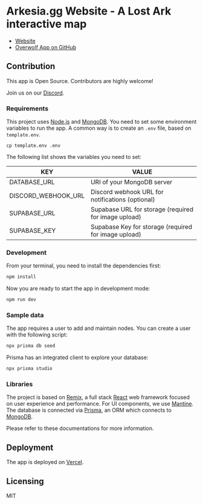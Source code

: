 # Arkesia.gg Website - A Lost Ark interactive map

- [Website](https://arkesia.gg)
- [Overwolf App on GitHub](https://github.com/lmachens/arkesia.gg-overwolf)

## Contribution

This app is Open Source. Contributors are highly welcome!

Join us on our [Discord](https://discord.com/invite/NTZu8Px).

### Requirements

This project uses [Node.js](https://nodejs.org/en/) and [MongoDB](https://www.mongodb.com/).
You need to set some environment variables to run the app. A common way is to create an `.env` file, based on `template.env`.

```
cp template.env .env
```

The following list shows the variables you need to set:

| KEY                 | VALUE                                                |
| ------------------- | ---------------------------------------------------- |
| DATABASE_URL        | URI of your MongoDB server                           |
| DISCORD_WEBHOOK_URL | Discord webhook URL for notifications (optional)     |
| SUPABASE_URL        | Supabase URL for storage (required for image upload) |
| SUPABASE_KEY        | Supabase Key for storage (required for image upload) |

### Development

From your terminal, you need to install the dependencies first:

```sh
npm install
```

Now you are ready to start the app in development mode:

```sh
npm run dev
```

### Sample data

The app requires a user to add and maintain nodes. You can create a user with the following script:

```sh
npx prisma db seed
```

Prisma has an integrated client to explore your database:

```sh
npx prisma studio
```

### Libraries

The project is based on [Remix](https://remix.run/), a full stack [React](https://reactjs.org/) web framework focused on user experience and performance.
For UI components, we use [Mantine](https://mantine.dev/).
The database is connected via [Prisma](https://www.prisma.io/), an ORM which connects to [MongoDB](https://www.mongodb.com/).

Please refer to these documentations for more information.

## Deployment

The app is deployed on [Vercel](https://vercel.com/).

## Licensing

MIT
